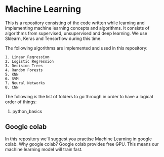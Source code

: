 # Machine Learning

This is a repository consisting of the code written while learning and implementing machine learning concepts and algorithms.
It consists of algorithms from supervised, unsupervised and deep learning. We use Sklearn, Keras and Tensorflow during this time.

The following algorithms are implemented and used in this repository:

```
1. Linear Regression
2. Logistic Regression
3. Decision Trees
4. Random Forests
5. KNN
6. SVM
7. Neural Networks
8. CNN
```

The following is the list of folders to go through in order to have a logical order of things:

1. python_basics
## Google colab 
In this repository we'll suggest you practise Machine Learning in 
google colab.
Why google colab?
Google colab provides free GPU. This means our machine learning 
model will train fast.